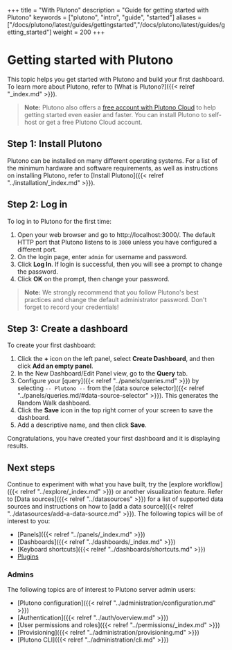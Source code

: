 +++
title = "With Plutono"
description = "Guide for getting started with Plutono"
keywords = ["plutono", "intro", "guide", "started"]
aliases = ["/docs/plutono/latest/guides/gettingstarted","/docs/plutono/latest/guides/getting_started"]
weight = 200
+++

# Getting started with Plutono

This topic helps you get started with Plutono and build your first dashboard. To learn more about Plutono, refer to [What is Plutono?]({{< relref "_index.md" >}}).

> **Note:** Plutono also offers a [free account with Plutono Cloud](https://grafana.com/signup/cloud/connect-account?pg=gsdocs) to help getting started even easier and faster. You can install Plutono to self-host or get a free Plutono Cloud account.

## Step 1: Install Plutono

Plutono can be installed on many different operating systems. For a list of the minimum hardware and software requirements, as well as instructions on installing Plutono, refer to [Install Plutono]({{< relref "../installation/_index.md" >}}).

## Step 2: Log in

To log in to Plutono for the first time:

1. Open your web browser and go to http://localhost:3000/. The default HTTP port that Plutono listens to is `3000` unless you have configured a different port.
1. On the login page, enter `admin` for username and password.
1. Click **Log In**. If login is successful, then you will see a prompt to change the password.
1. Click **OK** on the prompt, then change your password.

> **Note:** We strongly recommend that you follow Plutono's best practices and change the default administrator password. Don't forget to record your credentials!

## Step 3: Create a dashboard

To create your first dashboard:

1. Click the **+** icon on the left panel, select **Create Dashboard**, and then click **Add an empty panel**.
1. In the New Dashboard/Edit Panel view, go to the **Query** tab.
1. Configure your [query]({{< relref "../panels/queries.md" >}}) by selecting ``-- Plutono --`` from the [data source selector]({{< relref "../panels/queries.md/#data-source-selector" >}}). This generates the Random Walk dashboard.
1. Click the  **Save** icon in the top right corner of your screen to save the dashboard.
1. Add a descriptive name, and then click **Save**.

 Congratulations, you have created your first dashboard and it is displaying results.

## Next steps

 Continue to experiment with what you have built, try the [explore workflow]({{< relref "../explore/_index.md" >}}) or another visualization feature. Refer to [Data sources]({{< relref "../datasources" >}}) for a list of supported data sources and instructions on how to [add a data source]({{< relref "../datasources/add-a-data-source.md" >}}). The following topics will be of interest to you:

- [Panels]({{< relref "../panels/_index.md" >}})
- [Dashboards]({{< relref "../dashboards/_index.md" >}})
- [Keyboard shortcuts]({{< relref "../dashboards/shortcuts.md" >}})
- [Plugins](https://grafana.com/grafana/plugins?orderBy=weight&direction=asc)

### Admins

The following topics are of interest to Plutono server admin users:

- [Plutono configuration]({{< relref "../administration/configuration.md" >}})
- [Authentication]({{< relref "../auth/overview.md" >}})
- [User permissions and roles]({{< relref "../permissions/_index.md" >}})
- [Provisioning]({{< relref "../administration/provisioning.md" >}})
- [Plutono CLI]({{< relref "../administration/cli.md" >}})

